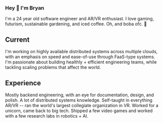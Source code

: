 ### Hey 👋 I'm Bryan

I'm a 24 year old software engineer and AR/VR enthusiast. I love gaming, futurism, sustainable gardening, and iced coffee. Oh, and boba ofc. 🧋

## Current

I'm working on highly available distributed systems across multiple clouds, with an emphasis on speed and ease-of-use through FaaS-type systems. I'm passionate about building healthly + efficient engineering teams, while tackling scaling problems that affect the world.

## Experience

Mostly backend engineering, with an eye for documentation, design, and polish. A lot of distributed systems knowledge. Self-taught in everything AR/VR -- ran the world's largest collegiate organization in VR. Worked for a unicorn, came back to big tech. Shipped a few video games and worked with a few research labs in robotics + AI.

<!-- ## Contact

Sometimes I check it. If it's related to an open-source repository (e.g. Knative) use the general form there.

General Inquiries: github@btong.me -->

<!--

- 😄  Pronouns: he/him/his
- 💻  SWE, lots of backend / Kubernetes lately
- 🌱  Gardening 🏋️ Weightlifting ☕ Coffee lover
- ✈️  Favorite places visited: Japan, Hawaii, Croatia
- ⚡  Fun fact (2022): German Chocolate Cake is Texan!
- ⚡  Fun fact (2021): Robusta coffee beans has 2x the caffeine of Arabica beans
- 


**bbtong/bbtong** is a ✨ _special_ ✨ repository because its `README.md` (this file) appears on your GitHub profile.

Here are some ideas to get you started:

- 🔭 I’m currently working on ...
- 🌱 I’m currently learning ...
- 👯 I’m looking to collaborate on ...
- 🤔 I’m looking for help with ...
- 💬 Ask me about ...
- 📫 How to reach me: ...
- 😄 Pronouns: ...
- ⚡ Fun fact: ...
-->
